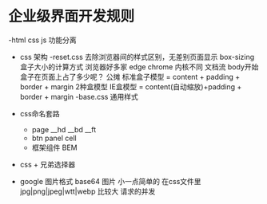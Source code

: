 # 企业级界面开发规则

-html css js 功能分离
- css 架构
    -reset.css 
      去除浏览器间的样式区别，无差别页面显示
      box-sizing 盒子大小的计算方式
      浏览器好多家 edge  chrome  内核不同
      文档流 body开始
      盒子在页面上占了多少呢？
      公摊
      标准盒子模型 = content + padding + border + margin
      2种盒模型
      IE盒模型 = content(自动缩放)+padding + border + margin 
    -base.css 通用样式

- css命名套路
    - page
      __hd __bd __ft 
    - btn panel cell 
    - 框架组件 BEM
- css + 兄弟选择器
- google 图片格式
    base64 图片 小一点简单的  在css文件里
    jpg|png|jpeg|wtt|webp    比较大 请求的并发